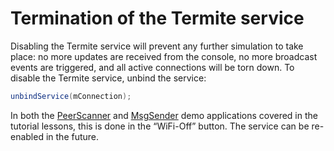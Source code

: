 # Termination of the Termite service
Disabling the Termite service will prevent any further simulation to take place: no more updates are
received from the console, no more broadcast events are triggered, and all active connections will be torn
down. To disable the Termite service, unbind the service:

```java
unbindService(mConnection);
```

In both the [PeerScanner](http://www.gsd.inesc-id.pt/~wiki/courses/cmu1516/lab04/Termite-WifiP2P-PeerScanner-20160329.tgz) and [MsgSender](http://www.gsd.inesc-id.pt/~wiki/courses/cmu1516/lab04/Termite-WifiP2P-MsgSender-20160329.tgz) demo applications covered in the tutorial lessons, this is done in the “WiFi-Off” button. The service can be re-enabled in the future.